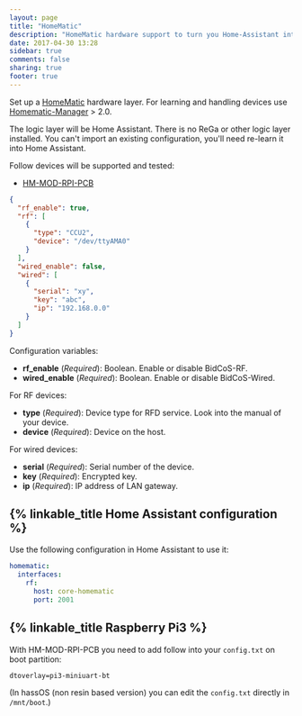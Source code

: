 ```yaml
---
layout: page
title: "HomeMatic"
description: "HomeMatic hardware support to turn you Home-Assistant into a CCU."
date: 2017-04-30 13:28
sidebar: true
comments: false
sharing: true
footer: true
---
```


Set up a [HomeMatic](https://github.com/eq-3/occu) hardware layer. For learning and handling devices use [Homematic-Manager](https://github.com/hobbyquaker/homematic-manager) > 2.0.

The logic layer will be Home Assistant. There is no ReGa or other logic layer installed. You can't import an existing configuration, you'll need re-learn it into Home Assistant.

Follow devices will be supported and tested:

- [HM-MOD-RPI-PCB](https://www.elv.ch/homematic-funkmodul-fuer-raspberry-pi-bausatz.html)

```json
{
  "rf_enable": true,
  "rf": [
    {
      "type": "CCU2",
      "device": "/dev/ttyAMA0"
    }
  ],
  "wired_enable": false,
  "wired": [
    {
      "serial": "xy",
      "key": "abc",
      "ip": "192.168.0.0"
    }
  ]
}
```

Configuration variables:

- **rf_enable** (*Required*): Boolean. Enable or disable BidCoS-RF.
- **wired_enable** (*Required*): Boolean. Enable or disable BidCoS-Wired.

For RF devices:

- **type** (*Required*): Device type for RFD service. Look into the manual of your device.
- **device** (*Required*): Device on the host.

For wired devices:

- **serial** (*Required*): Serial number of the device.
- **key** (*Required*): Encrypted key.
- **ip** (*Required*): IP address of LAN gateway.

## {% linkable_title Home Assistant configuration %}

Use the following configuration in Home Assistant to use it:

```yaml
homematic:
  interfaces:
    rf:
      host: core-homematic
      port: 2001
```

## {% linkable_title Raspberry Pi3 %}

With HM-MOD-RPI-PCB you need to add follow into your `config.txt` on boot partition:

```text
dtoverlay=pi3-miniuart-bt
```
(In hassOS (non resin based version) you can edit the `config.txt` directly in `/mnt/boot`.)
